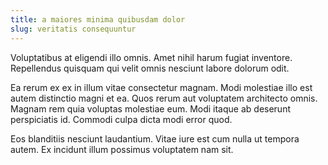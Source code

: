 ```yaml
---
title: a maiores minima quibusdam dolor
slug: veritatis consequuntur
---
```


Voluptatibus at eligendi illo omnis. Amet nihil harum fugiat inventore. Repellendus quisquam qui velit omnis nesciunt labore dolorum odit.

Ea rerum ex ex in illum vitae consectetur magnam. Modi molestiae illo est autem distinctio magni et ea. Quos rerum aut voluptatem architecto omnis. Magnam rem quia voluptas molestiae eum. Modi itaque ab deserunt perspiciatis id. Commodi culpa dicta modi error quod.

Eos blanditiis nesciunt laudantium. Vitae iure est cum nulla ut tempora autem. Ex incidunt illum possimus voluptatem nam sit.
